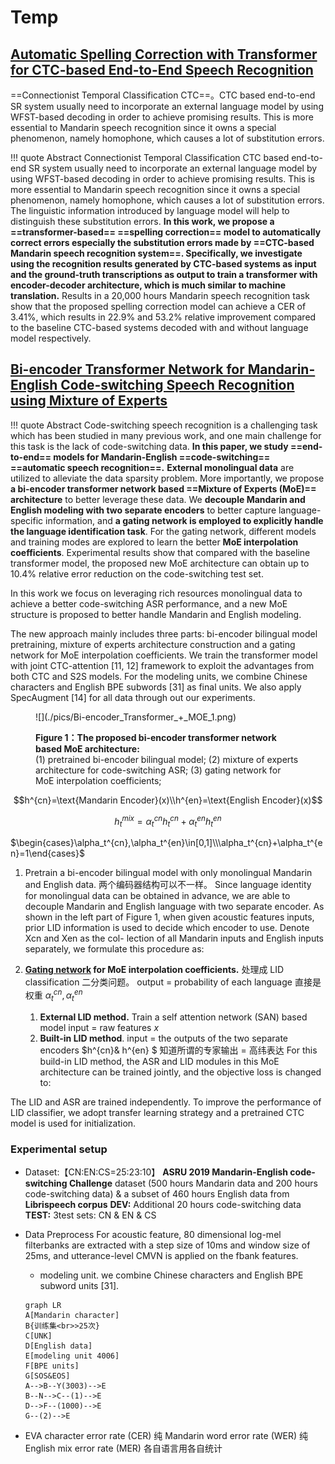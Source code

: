 # Temp

## [Automatic Spelling Correction with Transformer for CTC-based End-to-End Speech Recognition]

==Connectionist Temporal Classification CTC==。CTC based end-to-end SR system usually need to incorporate an external language model by using WFST-based decoding in order to achieve promising results. This is more essential to Mandarin speech recognition since it owns a special phenomenon, namely homophone, which causes a lot of substitution errors.

!!! quote Abstract
    Connectionist Temporal Classification CTC based end-to-end SR system usually need to incorporate an external language model by using WFST-based decoding in order to achieve promising results. This is more essential to Mandarin speech recognition since it owns a special phenomenon, namely homophone, which causes a lot of substitution errors. The linguistic information introduced by language model will help to distinguish these substitution errors. **In this work, we propose a ==transformer-based== ==spelling correction== model to automatically correct errors especially the substitution errors made by ==CTC-based Mandarin speech recognition system==. Specifically, we investigate using the recognition results generated by CTC-based systems as input and the ground-truth transcriptions as output to train a transformer with encoder-decoder architecture, which is much similar to machine translation.**  Results in a 20,000 hours Mandarin speech recognition task show that the proposed spelling correction model can achieve a CER of 3.41%, which results in 22.9% and 53.2% relative improvement compared to the baseline CTC-based systems decoded with and without language model respectively.

[Automatic Spelling Correction with Transformer for CTC-based End-to-End Speech Recognition]:https://arxiv.org/pdf/1904.10045.pdf

## [Bi-encoder Transformer Network for Mandarin-English Code-switching Speech Recognition using Mixture of Experts]

[Bi-encoder Transformer Network for Mandarin-English Code-switching Speech Recognition using Mixture of Experts]:https://x-lance.sjtu.edu.cn/en/papers/2020/yzl23-lu-is2020.pdf

!!! quote Abstract
    Code-switching speech recognition is a challenging task which has been studied in many previous work, and one main challenge for this task is the lack of code-switching data. **In this paper, we study ==end-to-end== models for Mandarin-English ==code-switching== ==automatic speech recognition==.** **External monolingual data** are utilized to alleviate the data sparsity problem. More importantly, we propose **a bi-encoder transformer network based ==Mixture of Experts (MoE)== architecture** to better leverage these data. We **decouple Mandarin and English modeling with two separate encoders** to better capture language-specific information, and **a gating network is employed to explicitly handle the language identification task**. For the gating network, different models and training modes are explored to learn the better **MoE interpolation coefficients**. Experimental results show that compared with the baseline transformer model, the proposed new MoE architecture can obtain up to 10.4% relative error reduction on the code-switching test set.

In this work we focus on leveraging rich resources monolingual data to achieve a better code-switching ASR performance, and a new MoE structure is proposed to better handle Mandarin and English modeling.

The new approach mainly includes three parts: bi-encoder bilingual model pretraining, mixture of experts architecture construction and a gating network for MoE interpolation coefficients.
We train the transformer model with joint CTC-attention [11, 12] framework to exploit the advantages from both CTC and S2S models.
For the modeling units, we combine Chinese characters and English BPE subwords [31] as final units. We also apply SpecAugment [14] for all data through out our experiments.

<figure markdown="span">![](./pics/Bi-encoder_Transformer_+_MOE_1.png)
<p class="notes"><b>Figure 1：The proposed bi-encoder transformer network based MoE architecture:</b><br> (1) pretrained bi-encoder bilingual model; (2) mixture of experts architecture for code-switching ASR; (3) gating network for MoE interpolation coefficients;</p></figure>

$$h^{cn}=\text{Mandarin Encoder}(x)\\h^{en}=\text{English Encoder}(x)$$

$$h_t^{mix}=\alpha_t^{cn}h_t^{cn}+\alpha_t^{en}h_t^{en}$$

$\begin{cases}\alpha_t^{cn},\alpha_t^{en}\in[0,1]\\\alpha_t^{cn}+\alpha_t^{en}=1\end{cases}$

1. Pretrain a bi-encoder bilingual model with only monolingual Mandarin and English data.
两个编码器结构可以不一样。
Since language identity for monolingual data can be obtained in advance, we are able to decouple Mandarin and English language with two separate encoder. As shown in the left part of Figure 1, when given acoustic features inputs, prior LID information is used to decide which encoder to use. Denote Xcn and Xen as the col- lection of all Mandarin inputs and English inputs separately, we formulate this procedure as:

1. **<u>Gating network</u> for MoE interpolation coefficients.**
    处理成 LID classification 二分类问题。
    output = probability of each language 直接是权重 $\alpha_t^{cn},\alpha_t^{en}$
    1. **External LID method.** Train a self attention network (SAN) based model
    input = raw features $x$
    2. **Built-in LID method**.
    input = the outputs of the two separate encoders $h^{cn}\& h^{en} $ 知道所谓的专家输出 = 高纬表达
    For this build-in LID method, the ASR and LID modules in this MoE architecture can be trained jointly, and the objective loss is changed to:

The LID and ASR are trained independently. To improve the performance of LID classifier, we adopt transfer learning strategy and a pretrained CTC model is used for initialization.

### Experimental setup

- Dataset:【CN:EN:CS=25:23:10】
**ASRU 2019 Mandarin-English code-switching Challenge** dataset (500 hours Mandarin data and 200 hours code-switching data) & a subset of 460 hours English data from **Librispeech corpus**
**DEV:** Additional 20 hours code-switching data
**TEST:** 3test sets: CN & EN & CS
- Data Preprocess
For acoustic feature, 80 dimensional log-mel filterbanks are extracted with a step size of 10ms and window size of 25ms, and utterance-level CMVN is applied on the fbank features.
    - modeling unit.
    we combine Chinese characters and English BPE subword units [31].

    ```mermaid
    graph LR
    A[Mandarin character]
    B{训练集<br>>25次}
    C[UNK]
    D[English data]
    E[modeling unit 4006]
    F[BPE units]
    G[SOS&EOS]
    A-->B--Y(3003)-->E
    B--N-->C--(1)-->E
    D-->F--(1000)-->E
    G--(2)-->E
    ```

- EVA
character error rate (CER) 纯 Mandarin
word error rate (WER) 纯 English
mix error rate (MER) 各自语言用各自统计
